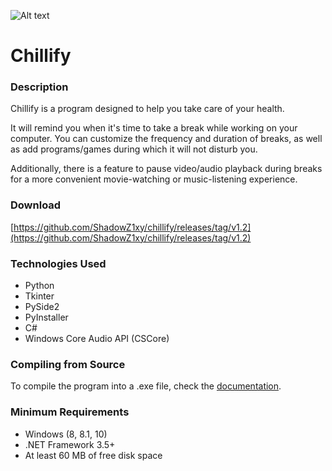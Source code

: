 ![Alt text](chillify/icon.ico?raw=true "Chillify")

# Chillify

### Description
Chillify is a program designed to help you take care of your health.

It will remind you when it's time to take a break while working on your computer. You can customize the frequency and duration of breaks, as well as add programs/games during which it will not disturb you.

Additionally, there is a feature to pause video/audio playback during breaks for a more convenient movie-watching or music-listening experience.

### Download
[https://github.com/ShadowZ1xy/chillify/releases/tag/v1.2](https://github.com/ShadowZ1xy/chillify/releases/tag/v1.2)

### Technologies Used
- Python  
- Tkinter  
- PySide2  
- PyInstaller  
- C#  
- Windows Core Audio API (CSCore)  

### Compiling from Source
To compile the program into a .exe file, check the [documentation](PYINSTALLER.md).  

### Minimum Requirements
- Windows (8, 8.1, 10)  
- .NET Framework 3.5+  
- At least 60 MB of free disk space
